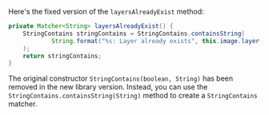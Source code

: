 Here's the fixed version of the `layersAlreadyExist` method:

```java
private Matcher<String> layersAlreadyExist() {
    StringContains stringContains = StringContains.containsString(
            String.format("%s: Layer already exists", this.image.layer())
    );
    return stringContains;
}
```

The original constructor `StringContains(boolean, String)` has been removed in the new library version. Instead, you can use the `StringContains.containsString(String)` method to create a `StringContains` matcher.